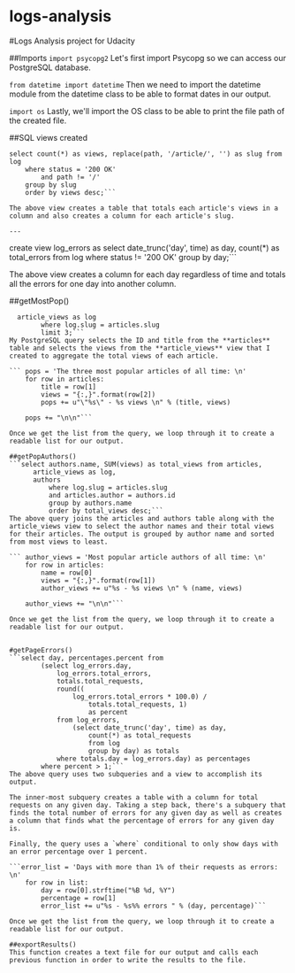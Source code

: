 # logs-analysis
#Logs Analysis project for Udacity

##Imports
```import psycopg2```
Let's first import Psycopg so we can access our PostgreSQL database.

```from datetime import datetime```
Then we need to import the datetime module from the datetime class to be able to format dates in our output.

```import os```
Lastly, we'll import the OS class to be able to print the file path of the created file.

##SQL views created
```create view article_views as
select count(*) as views, replace(path, '/article/', '') as slug from log
    where status = '200 OK'
        and path != '/'
    group by slug
    order by views desc;```

The above view creates a table that totals each article's views in a column and also creates a column for each article's slug.

---

```
create view log_errors as
  select date_trunc('day', time) as day, count(*) as total_errors
      from log
      where status != '200 OK'
      group by day;```

The above view creates a column for each day regardless of time and totals all the errors for one day into another column.


##getMostPop()
```select articles.id, articles.title, views from articles,
  article_views as log
        where log.slug = articles.slug
        limit 3;```
My PostgreSQL query selects the ID and title from the **articles** table and selects the views from the **article_views** view that I created to aggregate the total views of each article.

``` pops = 'The three most popular articles of all time: \n'
    for row in articles:
        title = row[1]
        views = "{:,}".format(row[2])
        pops += u"\"%s\" - %s views \n" % (title, views)

    pops += "\n\n"```

Once we get the list from the query, we loop through it to create a readable list for our output.

##getPopAuthors()
```select authors.name, SUM(views) as total_views from articles,
      article_views as log,
      authors
          where log.slug = articles.slug
          and articles.author = authors.id
          group by authors.name
          order by total_views desc;```
The above query joins the articles and authors table along with the article_views view to select the author names and their total views for their articles. The output is grouped by author name and sorted from most views to least.

``` author_views = 'Most popular article authors of all time: \n'
    for row in articles:
        name = row[0]
        views = "{:,}".format(row[1])
        author_views += u"%s - %s views \n" % (name, views)

    author_views += "\n\n"```

Once we get the list from the query, we loop through it to create a readable list for our output.


#getPageErrors()
```select day, percentages.percent from
        (select log_errors.day,
            log_errors.total_errors,
            totals.total_requests,
            round((
                log_errors.total_errors * 100.0) /
                    totals.total_requests, 1)
                    as percent
            from log_errors,
                (select date_trunc('day', time) as day,
                    count(*) as total_requests
                    from log
                    group by day) as totals
            where totals.day = log_errors.day) as percentages
        where percent > 1;```
The above query uses two subqueries and a view to accomplish its output.

The inner-most subquery creates a table with a column for total requests on any given day. Taking a step back, there's a subquery that finds the total number of errors for any given day as well as creates a column that finds what the percentage of errors for any given day is.

Finally, the query uses a `where` conditional to only show days with an error percentage over 1 percent.

```error_list = 'Days with more than 1% of their requests as errors: \n'
    for row in list:
        day = row[0].strftime("%B %d, %Y")
        percentage = row[1]
        error_list += u"%s - %s%% errors " % (day, percentage)```

Once we get the list from the query, we loop through it to create a readable list for our output.

##exportResults()
This function creates a text file for our output and calls each previous function in order to write the results to the file.

